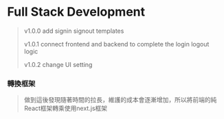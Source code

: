 # Full Stack Development


> v1.0.0
> add signin signout templates
>
> v1.0.1
> connect frontend and backend to complete the login logout logic
>
> v1.0.2
> change UI setting

### 轉換框架
> 做到這後發現隨著時間的拉長，維護的成本會逐漸增加，所以將前端的純React框架轉乘使用next.js框架
